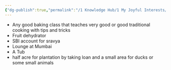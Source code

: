 ```yaml
---
{"dg-publish":true,"permalink":"/1 Knowledge Hub/1 My Joyful Interests/Sravya/Sravya's Bucket List/","noteIcon":""}
---
```


- Any good baking class that teaches very good or good traditional cooking with tips and tricks
- Fruit dehydrator
- SBI account for sravya
- Lounge at Mumbai
- A Tub
- half acre for plantation by taking loan and a small area for ducks or some small animals